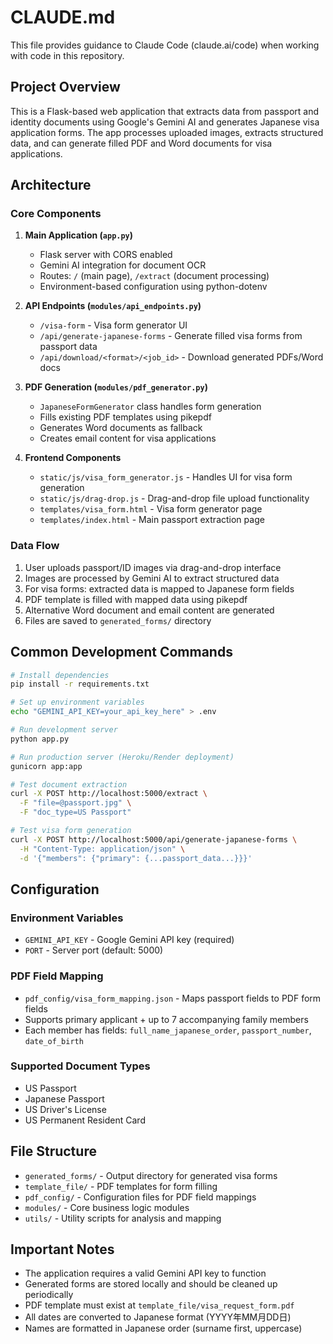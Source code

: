# CLAUDE.md

This file provides guidance to Claude Code (claude.ai/code) when working with code in this repository.

## Project Overview

This is a Flask-based web application that extracts data from passport and identity documents using Google's Gemini AI and generates Japanese visa application forms. The app processes uploaded images, extracts structured data, and can generate filled PDF and Word documents for visa applications.

## Architecture

### Core Components

1. **Main Application (`app.py`)**
   - Flask server with CORS enabled
   - Gemini AI integration for document OCR
   - Routes: `/` (main page), `/extract` (document processing)
   - Environment-based configuration using python-dotenv

2. **API Endpoints (`modules/api_endpoints.py`)**
   - `/visa-form` - Visa form generator UI
   - `/api/generate-japanese-forms` - Generate filled visa forms from passport data
   - `/api/download/<format>/<job_id>` - Download generated PDFs/Word docs

3. **PDF Generation (`modules/pdf_generator.py`)**
   - `JapaneseFormGenerator` class handles form generation
   - Fills existing PDF templates using pikepdf
   - Generates Word documents as fallback
   - Creates email content for visa applications

4. **Frontend Components**
   - `static/js/visa_form_generator.js` - Handles UI for visa form generation
   - `static/js/drag-drop.js` - Drag-and-drop file upload functionality
   - `templates/visa_form.html` - Visa form generator page
   - `templates/index.html` - Main passport extraction page

### Data Flow

1. User uploads passport/ID images via drag-and-drop interface
2. Images are processed by Gemini AI to extract structured data
3. For visa forms: extracted data is mapped to Japanese form fields
4. PDF template is filled with mapped data using pikepdf
5. Alternative Word document and email content are generated
6. Files are saved to `generated_forms/` directory

## Common Development Commands

```bash
# Install dependencies
pip install -r requirements.txt

# Set up environment variables
echo "GEMINI_API_KEY=your_api_key_here" > .env

# Run development server
python app.py

# Run production server (Heroku/Render deployment)
gunicorn app:app

# Test document extraction
curl -X POST http://localhost:5000/extract \
  -F "file=@passport.jpg" \
  -F "doc_type=US Passport"

# Test visa form generation
curl -X POST http://localhost:5000/api/generate-japanese-forms \
  -H "Content-Type: application/json" \
  -d '{"members": {"primary": {...passport_data...}}}'
```

## Configuration

### Environment Variables
- `GEMINI_API_KEY` - Google Gemini API key (required)
- `PORT` - Server port (default: 5000)

### PDF Field Mapping
- `pdf_config/visa_form_mapping.json` - Maps passport fields to PDF form fields
- Supports primary applicant + up to 7 accompanying family members
- Each member has fields: `full_name_japanese_order`, `passport_number`, `date_of_birth`

### Supported Document Types
- US Passport
- Japanese Passport  
- US Driver's License
- US Permanent Resident Card

## File Structure

- `generated_forms/` - Output directory for generated visa forms
- `template_file/` - PDF templates for form filling
- `pdf_config/` - Configuration files for PDF field mappings
- `modules/` - Core business logic modules
- `utils/` - Utility scripts for analysis and mapping

## Important Notes

- The application requires a valid Gemini API key to function
- Generated forms are stored locally and should be cleaned up periodically
- PDF template must exist at `template_file/visa_request_form.pdf`
- All dates are converted to Japanese format (YYYY年MM月DD日)
- Names are formatted in Japanese order (surname first, uppercase)